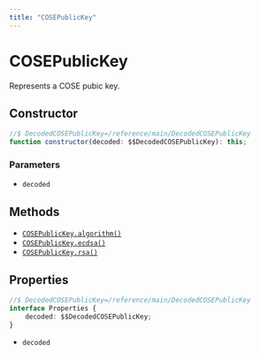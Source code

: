 ```yaml
---
title: "COSEPublicKey"
---
```


# COSEPublicKey

Represents a COSE pubic key.

## Constructor

```ts
//$ DecodedCOSEPublicKey=/reference/main/DecodedCOSEPublicKey
function constructor(decoded: $$DecodedCOSEPublicKey): this;
```

### Parameters

- `decoded`

## Methods

- [`COSEPublicKey.algorithm()`](/reference/main/COSEPublicKey/algorithm)
- [`COSEPublicKey.ecdsa()`](/reference/main/COSEPublicKey/ecdsa)
- [`COSEPublicKey.rsa()`](/reference/main/COSEPublicKey/rsa)

## Properties

```ts
//$ DecodedCOSEPublicKey=/reference/main/DecodedCOSEPublicKey
interface Properties {
	decoded: $$DecodedCOSEPublicKey;
}
```

- `decoded`
